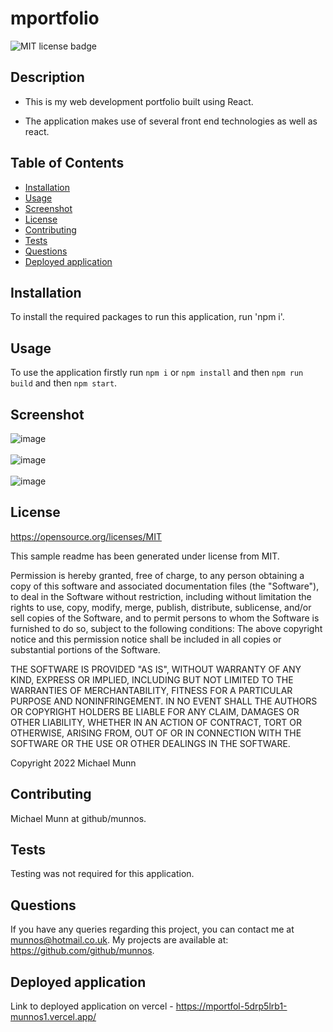 # mportfolio

![MIT license badge](https://img.shields.io/badge/license-MIT-blue.svg)

## Description

- This is my web development portfolio built using React.

- The application makes use of several front end technologies as well as react.

## Table of Contents
* [Installation](#installation)
* [Usage](#usage)
* [Screenshot](cba)
* [License](#license)
* [Contributing](#contributing)
* [Tests](#tests)
* [Questions](#questions)
* [Deployed application](#deployed-application)

## Installation

To install the required packages to run this application, run 'npm i'.

## Usage

To use the application firstly run `npm i` or `npm install` and then `npm run build` and then `npm start`.

## Screenshot

![image](https://user-images.githubusercontent.com/88617634/204278859-656ee3a4-1d3a-4b1a-b1d0-01dbca62a19b.png)
<br>
</br>
![image](https://user-images.githubusercontent.com/88617634/204282667-3b407aaf-2588-4f9e-9269-2024bd4df7db.png)
<br> 
</br>
![image](https://user-images.githubusercontent.com/88617634/204282775-da1e34ff-365d-4688-be16-9d857e9ad359.png)


## License 

 https://opensource.org/licenses/MIT
 
 This sample readme has been generated under license from MIT.

 Permission is hereby granted, free of charge, to any person obtaining a copy of this software and associated documentation files 
(the "Software"), to deal in the Software without restriction, including without limitation the rights to use, copy, modify, 
merge, publish, distribute, sublicense, and/or sell copies of the Software, and to permit persons to whom the Software is furnished to do so, subject to the following conditions:
The above copyright notice and this permission notice shall be included in all copies or substantial portions of 
the Software.

THE SOFTWARE IS PROVIDED "AS IS", WITHOUT WARRANTY OF ANY KIND, EXPRESS OR IMPLIED, INCLUDING BUT NOT LIMITED TO THE WARRANTIES
 OF MERCHANTABILITY, FITNESS FOR A PARTICULAR PURPOSE AND NONINFRINGEMENT. IN NO EVENT SHALL THE AUTHORS OR COPYRIGHT HOLDERS BE LIABLE FOR ANY CLAIM, 
 DAMAGES OR OTHER LIABILITY, WHETHER IN AN ACTION OF CONTRACT, TORT OR OTHERWISE, ARISING FROM, OUT OF OR IN CONNECTION WITH THE SOFTWARE OR THE USE OR OTHER DEALINGS IN THE SOFTWARE.
 
 Copyright 2022 Michael Munn

## Contributing

Michael Munn at github/munnos.

## Tests

Testing was not required for this application.

## Questions

If you have any queries regarding this project, you can contact me at munnos@hotmail.co.uk. My projects are available at: https://github.com/github/munnos.

## Deployed application

Link to deployed application on vercel - https://mportfol-5drp5lrb1-munnos1.vercel.app/
